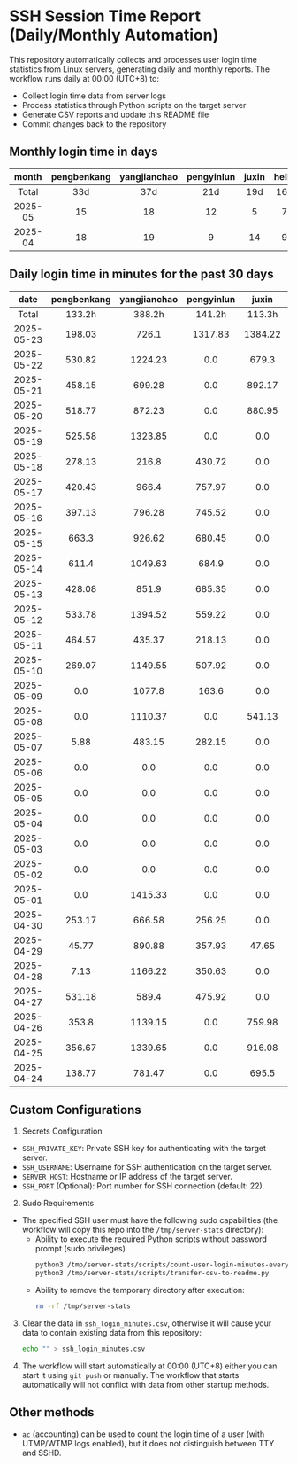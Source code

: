 # SSH Session Time Report (Daily/Monthly Automation)

This repository automatically collects and processes user login time statistics from Linux servers,
generating daily and monthly reports. The workflow runs daily at 00:00 (UTC+8) to:
- Collect login time data from server logs
- Process statistics through Python scripts on the target server
- Generate CSV reports and update this README file
- Commit changes back to the repository

<!-- 
  NOTE: If you need to modify the section titles of the following tables, 
  you must also update the corresponding Python files to maintain consistency.
  Ref: scripts/transfer-csv-to-readme.py
-->
## Monthly login time in days
|  month  | pengbenkang | yangjianchao | pengyinlun | juxin | hello | shenjunzhong | fengjing | wangjianan | chendong | hejun | yangrenyu | xuezeyu | kangyuhan | lzd | yangjingkui |
|:-------:|:-----------:|:------------:|:----------:|:-----:|:-----:|:------------:|:--------:|:----------:|:--------:|:-----:|:---------:|:-------:|:---------:|:---:|:-----------:|
|  Total  |     33d     |     37d      |    21d     |  19d  |  16d  |     17d      |    3d    |     5d     |   12d    |   3d  |    26d    |   18d   |     8d    |  2d |      3d     |
| 2025-05 |      15     |      18      |     12     |   5   |   7   |      6       |    0     |     2      |    7     |   1   |     13    |    8    |     4     |  1  |      3      |
| 2025-04 |      18     |      19      |     9      |   14  |   9   |      11      |    3     |     3      |    5     |   2   |     13    |    10   |     4     |  1  |      0      |

## Daily login time in minutes for the past 30 days
|    date    | pengbenkang | yangjianchao | pengyinlun |  juxin  | hello  | shenjunzhong | fengjing | wangjianan | chendong | hejun  | yangrenyu | xuezeyu | kangyuhan | lzd  | yangjingkui |
|:----------:|:-----------:|:------------:|:----------:|:-------:|:------:|:------------:|:--------:|:----------:|:--------:|:------:|:---------:|:-------:|:---------:|:----:|:-----------:|
|   Total    |    133.2h   |    388.2h    |   141.2h   |  113.3h | 29.2h  |    11.1h     |   0.0h   |    6.9h    |   8.1h   |  5.2h  |   122.9h  |  135.9h |   10.0h   | 0.3h |     3.2h    |
| 2025-05-23 |    198.03   |    726.1     |  1317.83   | 1384.22 |  0.0   |    246.85    |   0.0    |    0.0     |   0.0    |  0.0   |   677.12  |   0.0   |    0.0    | 0.0  |     0.0     |
| 2025-05-22 |    530.82   |   1224.23    |    0.0     |  679.3  | 90.33  |    200.03    |   0.0    |    0.0     |  295.0   |  0.0   |   176.47  |   0.0   |    0.0    | 0.0  |    174.15   |
| 2025-05-21 |    458.15   |    699.28    |    0.0     |  892.17 |  0.0   |     0.0      |   0.0    |   150.15   |   7.75   |  0.0   |   227.58  |  480.35 |   45.55   | 0.0  |    19.08    |
| 2025-05-20 |    518.77   |    872.23    |    0.0     |  880.95 | 96.25  |     0.0      |   0.0    |   265.1    |   8.68   |  0.0   |   899.13  |  405.45 |    0.0    | 0.0  |     0.0     |
| 2025-05-19 |    525.58   |   1323.85    |    0.0     |   0.0   | 30.08  |     0.0      |   0.0    |    0.0     |  52.62   |  0.0   |   605.1   |  433.93 |    0.0    | 0.0  |     0.0     |
| 2025-05-18 |    278.13   |    216.8     |   430.72   |   0.0   |  0.0   |     0.0      |   0.0    |    0.0     |   0.0    |  0.0   |    0.0    |   0.0   |    0.0    | 0.0  |     0.0     |
| 2025-05-17 |    420.43   |    966.4     |   757.97   |   0.0   |  0.0   |     0.0      |   0.0    |    0.0     |   0.0    |  0.0   |    0.0    |   0.0   |    0.0    | 0.0  |     0.0     |
| 2025-05-16 |    397.13   |    796.28    |   745.52   |   0.0   | 247.23 |     0.0      |   0.0    |    0.0     |   0.0    |  0.0   |   181.12  |   0.0   |    0.0    | 0.0  |     0.0     |
| 2025-05-15 |    663.3    |    926.62    |   680.45   |   0.0   |  0.0   |     0.0      |   0.0    |    0.0     |   0.0    |  0.0   |   312.47  |   0.0   |    0.0    | 0.0  |     0.0     |
| 2025-05-14 |    611.4    |   1049.63    |   684.9    |   0.0   |  0.0   |    16.25     |   0.0    |    0.0     |  15.17   |  0.0   |   249.57  |  1306.4 |    0.0    | 0.0  |     0.05    |
| 2025-05-13 |    428.08   |    851.9     |   685.35   |   0.0   | 212.02 |     0.0      |   0.0    |    0.0     |   0.0    | 309.67 |   484.43  |  295.02 |   314.58  | 6.03 |     0.0     |
| 2025-05-12 |    533.78   |   1394.52    |   559.22   |   0.0   | 412.45 |     0.75     |   0.0    |    0.0     |   0.0    |  0.0   |   554.85  |  303.02 |   230.2   | 0.0  |     0.0     |
| 2025-05-11 |    464.57   |    435.37    |   218.13   |   0.0   |  0.0   |     0.0      |   0.0    |    0.0     |   0.0    |  0.0   |    0.0    |   0.0   |    0.0    | 0.0  |     0.0     |
| 2025-05-10 |    269.07   |   1149.55    |   507.92   |   0.0   |  0.0   |     0.0      |   0.0    |    0.0     |   0.0    |  0.0   |    0.0    |   0.0   |    0.0    | 0.0  |     0.0     |
| 2025-05-09 |     0.0     |    1077.8    |   163.6    |   0.0   | 146.88 |     0.0      |   0.0    |    0.0     |   2.2    |  0.0   |   93.03   |   0.0   |   11.52   | 0.0  |     0.0     |
| 2025-05-08 |     0.0     |   1110.37    |    0.0     |  541.13 |  0.0   |    10.38     |   0.0    |    0.0     |   0.0    |  0.0   |   158.28  |  525.03 |    0.0    | 0.0  |     0.0     |
| 2025-05-07 |     5.88    |    483.15    |   282.15   |   0.0   |  0.0   |     0.68     |   0.0    |    0.0     |   5.48   |  0.0   |   255.07  |  417.92 |    0.0    | 0.0  |     0.0     |
| 2025-05-06 |     0.0     |     0.0      |    0.0     |   0.0   |  0.0   |     0.0      |   0.0    |    0.0     |   0.0    |  0.0   |    0.0    |   0.0   |    0.0    | 0.0  |     0.0     |
| 2025-05-05 |     0.0     |     0.0      |    0.0     |   0.0   |  0.0   |     0.0      |   0.0    |    0.0     |   0.0    |  0.0   |    0.0    |   0.0   |    0.0    | 0.0  |     0.0     |
| 2025-05-04 |     0.0     |     0.0      |    0.0     |   0.0   |  0.0   |     0.0      |   0.0    |    0.0     |   0.0    |  0.0   |    0.0    |   0.0   |    0.0    | 0.0  |     0.0     |
| 2025-05-03 |     0.0     |     0.0      |    0.0     |   0.0   |  0.0   |     0.0      |   0.0    |    0.0     |   0.0    |  0.0   |    0.0    |   0.0   |    0.0    | 0.0  |     0.0     |
| 2025-05-02 |     0.0     |     0.0      |    0.0     |   0.0   |  0.0   |     0.0      |   0.0    |    0.0     |   0.0    |  0.0   |    0.0    |   0.0   |    0.0    | 0.0  |     0.0     |
| 2025-05-01 |     0.0     |   1415.33    |    0.0     |   0.0   |  0.0   |     0.0      |   0.0    |    0.0     |   0.0    |  0.0   |    0.0    |   0.0   |    0.0    | 0.0  |     0.0     |
| 2025-04-30 |    253.17   |    666.58    |   256.25   |   0.0   |  0.0   |     0.0      |   0.0    |    0.0     |   0.0    |  0.0   |   159.57  |   0.0   |    0.0    | 0.0  |     0.0     |
| 2025-04-29 |    45.77    |    890.88    |   357.93   |  47.65  |  0.0   |    73.08     |   0.0    |    0.0     |   0.0    |  0.0   |   466.27  | 1208.12 |    0.0    | 0.0  |     0.0     |
| 2025-04-28 |     7.13    |   1166.22    |   350.63   |   0.0   |  0.0   |     0.0      |   0.0    |    0.0     |   0.0    |  0.0   |   599.4   |   0.0   |    0.0    | 0.0  |     0.0     |
| 2025-04-27 |    531.18   |    589.4     |   475.92   |   0.0   | 130.65 |    118.92    |   0.0    |    0.0     |   0.0    |  0.0   |   502.98  | 1346.75 |    0.0    | 9.03 |     0.0     |
| 2025-04-26 |    353.8    |   1139.15    |    0.0     |  759.98 |  0.0   |     0.0      |   0.0    |    0.0     |   0.0    |  0.0   |    0.0    |   2.6   |    0.0    | 0.0  |     0.0     |
| 2025-04-25 |    356.67   |   1339.65    |    0.0     |  916.08 | 186.8  |     0.0      |   0.0    |    0.0     |   0.0    |  0.0   |   318.28  |   0.0   |    0.0    | 0.0  |     0.0     |
| 2025-04-24 |    138.77   |    781.47    |    0.0     |  695.5  | 200.02 |     0.0      |   0.0    |    0.0     |  101.88  |  0.0   |   453.77  | 1426.93 |    0.0    | 0.0  |     0.0     |

## Custom Configurations
1. Secrets Configuration
  - `SSH_PRIVATE_KEY`: Private SSH key for authenticating with the target server.
  - `SSH_USERNAME`: Username for SSH authentication on the target server.
  - `SERVER_HOST`: Hostname or IP address of the target server.
  - `SSH_PORT` (Optional): Port number for SSH connection (default: 22).
2. Sudo Requirements
  - The specified SSH user must have the following sudo capabilities (the workflow will copy this repo into the `/tmp/server-stats` directory):
    - Ability to execute the required Python scripts without password prompt (sudo privileges)
      ```bash
      python3 /tmp/server-stats/scripts/count-user-login-minutes-every-day.py
      python3 /tmp/server-stats/scripts/transfer-csv-to-readme.py
      ```
    - Ability to remove the temporary directory after execution:
      ```bash
      rm -rf /tmp/server-stats
      ```
3. Clear the data in `ssh_login_minutes.csv`, otherwise it will cause your data to contain existing data from this repository:
   ```bash
   echo "" > ssh_login_minutes.csv
   ```
4. The workflow will start automatically at 00:00 (UTC+8) either you can start it using `git push` or manually.
   The workflow that starts automatically will not conflict with data from other startup methods.

## Other methods
- `ac` (accounting) can be used to count the login time of a user (with UTMP/WTMP logs enabled), but it does not distinguish between TTY and SSHD.
